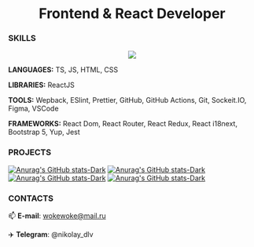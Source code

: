 <h1 align="center">Frontend & React Developer</h1> 

### SKILLS

<p align="center">
  <a href="https://skillicons.dev">
    <img src="https://skillicons.dev/icons?i=html,css,js,react,redux,ts,jest,bootstrap,git,github,figma,linux,vscode" />
  </a>
</p>

**LANGUAGES:** TS, JS, HTML, CSS

**LIBRARIES:** ReactJS

**TOOLS:** Wepback, ESlint, Prettier, GitHub, GitHub Actions, Git, Sockeit.IO, Figma, VSCode

**FRAMEWORKS:** React Dom, React Router, React Redux, React i18next, Bootstrap 5, Yup, Jest

### PROJECTS

[![Anurag's GitHub stats-Dark](https://github-readme-stats.vercel.app/api/pin/?username=nikolaydlv&repo=frontend-project-12&theme)](https://github.com/nikolaydlv/frontend-project-12)
[![Anurag's GitHub stats-Dark](https://github-readme-stats.vercel.app/api/pin/?username=nikolaydlv&repo=frontend-project-11&theme)](https://github.com/nikolaydlv/frontend-project-11)
[![Anurag's GitHub stats-Dark](https://github-readme-stats.vercel.app/api/pin/?username=nikolaydlv&repo=frontend-project-44&theme)](https://github.com/nikolaydlv/frontend-project-44)
[![Anurag's GitHub stats-Dark](https://github-readme-stats.vercel.app/api/pin/?username=nikolaydlv&repo=frontend-project-46&theme)](https://github.com/nikolaydlv/frontend-project-46)

### CONTACTS

📫 **E-mail**: wokewoke@mail.ru

✈️ **Telegram**: @nikolay_dlv

<!--
**nikolaydlv/nikolaydlv** is a ✨ _special_ ✨ repository because its `README.md` (this file) appears on your GitHub profile.

Here are some ideas to get you started:

- 🔭 I’m currently working on ...
- 🌱 I’m currently learning ...
- 👯 I’m looking to collaborate on ...
- 🤔 I’m looking for help with ...
- 💬 Ask me about ...
- 📫 How to reach me: ...
- 😄 Pronouns: ...
- ⚡ Fun fact: ...
-->
